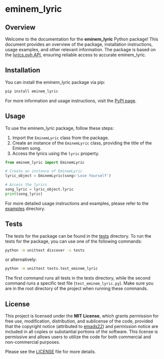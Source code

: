 # eminem_lyric

## Overview
Welcome to the documentation for the **eminem_lyric** Python package! This document provides an overview of the package, installation instructions, usage examples, and other relevant information. The package is based on the [lyrics.ovh API](https://lyricsovh.docs.apiary.io/), ensuring reliable access to accurate eminem_lyric.

## Installation
You can install the eminem_lyric package via pip:

```bash
pip install eminem_lyric
```

For more information and usage instructions, visit the [PyPI page](https://pypi.org/project/eminem_lyric/).

## Usage
To use the eminem_lyric package, follow these steps:

1. Import the `EminemLyric` class from the package.
2. Create an instance of the `EminemLyric` class, providing the title of the Eminem song.
3. Access the lyrics using the `lyric` property.

```python
from eminem_lyric import EminemLyric

# Create an instance of EminemLyric
lyric_object = EminemLyric(song='Lose Yourself')

# Access the lyrics
song_lyric = lyric_object.lyric
print(song_lyric)
```

For more detailed usage instructions and examples, please refer to the [examples](../examples) directory.

## Tests
The tests for the package can be found in the [tests](../tests) directory. 
To run the tests for the package, you can use one of the following commands:

```bash
python -m unittest discover -s tests
```

or alternatively:

```bash
python -m unittest tests.test_eminem_lyric
```

The first command runs all tests in the tests directory, while the second command runs a specific test file (`test_eminem_lyric.py`). Make sure you are in the root directory of the project when running these commands.

## License
This project is licensed under the **MIT License**, which grants permission for free use, modification, distribution, and sublicense of the code, provided that the copyright notice (attributed to [emads22](https://github.com/emads22)) and permission notice are included in all copies or substantial portions of the software. This license is permissive and allows users to utilize the code for both commercial and non-commercial purposes.

Please see the [LICENSE](LICENSE) file for more details.
